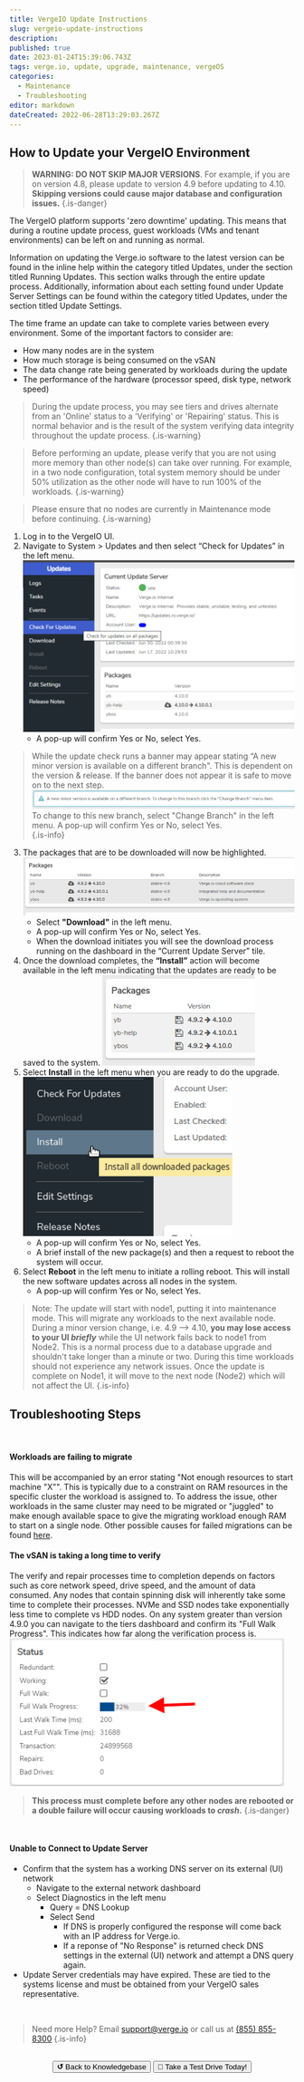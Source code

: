 ```yaml
---
title: VergeIO Update Instructions
slug: vergeio-update-instructions
description: 
published: true
date: 2023-01-24T15:39:06.743Z
tags: verge.io, update, upgrade, maintenance, vergeOS
categories:
  - Maintenance
  - Troubleshooting
editor: markdown
dateCreated: 2022-06-28T13:29:03.267Z
---
```


## How to Update your VergeIO Environment

> **WARNING: DO NOT SKIP MAJOR VERSIONS**. For example, if you are on version 4.8, please update to version 4.9 before updating to 4.10. **Skipping versions could cause major database and configuration issues.**
{.is-danger}



The VergeIO platform supports 'zero downtime' updating.  This means that during a routine update process, guest workloads (VMs and tenant environments) can be left on and running as normal.

Information on updating the Verge.io software to the latest version can be found in the inline help within the category titled Updates, under the section titled Running Updates.  This section walks through the entire update process.  Additionally, information about each setting found under Update Server Settings can be found within the category titled Updates, under the section titled Update Settings.

The time frame an update can take to complete varies between every environment. Some of the important factors to consider are:
- How many nodes are in the system
- How much storage is being consumed on the vSAN
- The data change rate being generated by workloads during the update
- The performance of the hardware (processor speed, disk type, network speed)
> During the update process, you may see tiers and drives alternate from an 'Online' status to a 'Verifying' or 'Repairing' status. This is normal behavior and is the result of the system verifying data integrity throughout the update process.
{.is-warning}

> Before performing an update, please verify that you are not using more memory than other node(s) can take over running. For example, in a two node configuration, total system memory should be under 50% utilization as the other node will have to run 100% of the workloads.
{.is-warning}

> Please ensure that no nodes are currently in Maintenance mode before continuing.
{.is-warning}


1. Log in to the VergeIO UI. 
2. Navigate to System > Updates and then select “Check for Updates” in the left menu.
![vergeioupgrade-new-img1.png](/public/vergeioupgrade-new-img1.png)
	- A pop-up will confirm Yes or No, select Yes.
> While the update check runs a banner may appear stating “A new minor version is available on a different branch". This is dependent on the version & release. If the banner does not appear it is safe to move on to the next step.
![vergeioupgrade-new-img2.png](/public/vergeioupgrade-new-img2.png)
To change to this new branch, select "Change Branch" in the left menu. 
A pop-up will confirm Yes or No, select Yes. <br>
{.is-info}
3. The packages that are to be downloaded will now be highlighted.
![vergeioupgrade-new-img3.png](/public/vergeioupgrade-new-img3.png)
	- Select **"Download"** in the left menu.
	- A pop-up will confirm Yes or No, select Yes. 
	- When the download initiates you will see the download process running on the dashboard in the “Current Update Server” tile.
1. Once the download completes, the **“Install”** action will become available in the left menu indicating that the updates are ready to be saved to the system. 
![vergeioupgrade-new-img4.png](/public/vergeioupgrade-new-img4.png)
1. Select **Install** in the left menu when you are ready to do the upgrade. 
![vergeioupgrade-new-img5.png](/public/vergeioupgrade-new-img5.png)
	- A pop-up will confirm Yes or No, select Yes.
	- A brief install of the new package(s) and then a request to reboot the system will occur.
1. Select **Reboot** in the left menu to initiate a rolling reboot. This will install the new software updates across all nodes in the system.
	- A pop-up will confirm Yes or No, select Yes. 

> Note: The update will start with node1, putting it into maintenance mode. This will migrate any workloads to the next available node. During a minor version change, i.e. 4.9 --> 4.10, **you may lose access to your UI _briefly_** while the UI network fails back to node1 from Node2. This is a normal process due to a database upgrade and shouldn't take longer than a minute or two. During this time workloads should not experience any network issues. Once the update is complete on Node1, it will move to the next node (Node2) which will not affect the UI. 
{.is-info}

## Troubleshooting Steps
<br>

#### Workloads are failing to migrate
This will be accompanied by an error stating "Not enough resources to start machine "X"". This is typically due to a constraint on RAM resources in the specific cluster the workload is assigned to. To address the issue, other workloads in the same cluster may need to be migrated or "juggled" to make enough available space to give the migrating workload enough RAM to start on a single node. Other possible causes for failed migrations can be found [here](/public/kb/workloads-failing-to-migrate).
<br>
#### The vSAN is taking a long time to verify
The verify and repair processes time to completion depends on factors such as core network speed, drive speed, and the amount of data consumed. Any nodes that contain spinning disk will inherently take some time to complete their processes. NVMe and SSD nodes take exponentially less time to complete vs HDD nodes. On any system greater than version 4.9.0 you can navigate to the tiers dashboard and confirm its "Full Walk Progress". This indicates how far along the verification process is.
![walk-percentage.png](/public/walk-percentage.png)
> **This process must complete before any other nodes are rebooted or a double failure will occur causing workloads to _crash_.**
{.is-danger}

<br>

#### Unable to Connect to Update Server
- Confirm that the system has a working DNS server on its external (UI) network
	- Navigate to the external network dashboard
  - Select Diagnostics in the left menu
  	- Query = DNS Lookup
    - Select Send
    	- If DNS is properly configured the response will come back with an IP address for Verge.io.
      - If a reponse of "No Response" is returned check DNS settings in the external (UI) network and attempt a DNS query again.
- Update Server credentials may have expired. These are tied to the systems license and must be obtained from your VergeIO sales representative.

<br>

> Need more Help? Email <a href="mailto:support@verge.io?subject=Support Inquiry" target="_blank" rel="noopener noreferrer">support@verge.io</a> or call us at <a href="tel:+855-855-8300">(855) 855-8300</a>
{.is-info}

<br>
<div style="text-align: center">
  <a href="https://wiki.verge.io/en/public/kb"><button class="button-grey"> <b>↺</b> Back to Knowledgebase</button></a>
<a href="https://www.verge.io/test-drive"><button class="button-orange">🚗 Take a Test Drive Today!</button></a>
</div>